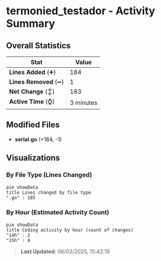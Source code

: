 # termonied_testador - Activity Summary 

## Overall Statistics

| Stat                   | Value                                                             |
| ---------------------- | ----------------------------------------------------------------- |
| **Lines Added** (➕)   | 184                                          |
| **Lines Removed** (➖) | 1                                        |
| **Net Change** (↕)    | 183                |
| **Active Time** (⌚)   | 3 minutes |


## Modified Files
- **serial.go** (+184, -1)

## Visualizations

### By File Type (Lines Changed)

```mermaid
pie showData
title Lines changed by file type
".go" : 185
```

### By Hour (Estimated Activity Count)

```mermaid
pie showData
title Coding activity by hour (count of changes)
"14h" : 2
"15h" : 4
```


> **Last Updated:** 06/03/2025, 15:42:19